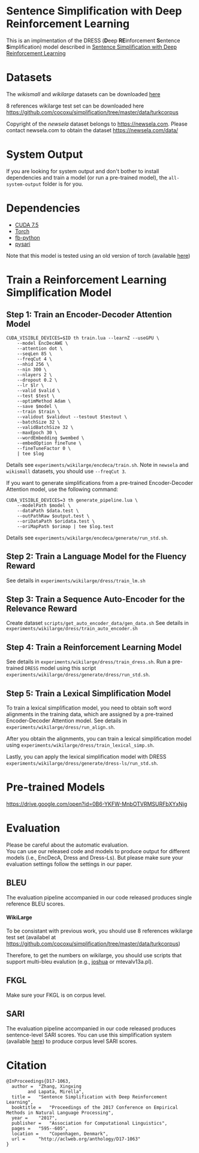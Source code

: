 # Sentence Simplification with Deep Reinforcement Learning
This is an implmentation of the DRESS (**D**eep **RE**inforcement **S**entence **S**implification) model described in [Sentence Simplification with Deep Reinforcement Learning](https://arxiv.org/abs/1703.10931)


# Datasets
The *wikismall* and *wikilarge* datasets can be downloaded [here](https://drive.google.com/open?id=0B6-YKFW-MnbOYWxUMTBEZ1FBam8)

8 references wikilarge test set can be downloaded here https://github.com/cocoxu/simplification/tree/master/data/turkcorpus

Copyright of the *newsela* dataset belongs to https://newsela.com. Please contact newsela.com to obtain the dataset https://newsela.com/data/

# System Output
If you are looking for system output and don't bother to install dependencies and train a model (or run a pre-trained model), the ``all-system-output`` folder is for you.

# Dependencies
* [CUDA 7.5](http://www.nvidia.com/object/cuda_home_new.html)
* [Torch](https://github.com/torch)
* [fb-python](https://github.com/facebook/fblualib/tree/master/fblualib/python)
* [pysari](https://github.com/XingxingZhang/pysari)

Note that this model is tested using an old version of torch (available [here](https://drive.google.com/open?id=0B6-YKFW-MnbOZ0gxNk56MjhQWjA))


# Train a Reinforcement Learning Simplification Model

## Step 1: Train an Encoder-Decoder Attention Model
```
CUDA_VISIBLE_DEVICES=$ID th train.lua --learnZ --useGPU \
    --model EncDecAWE \
    --attention dot \
    --seqLen 85 \
    --freqCut 4 \
    --nhid 256 \
    --nin 300 \
    --nlayers 2 \
    --dropout 0.2 \
    --lr $lr \
    --valid $valid \
    --test $test \
    --optimMethod Adam \
    --save $model \
    --train $train \
    --validout $validout --testout $testout \
    --batchSize 32 \
    --validBatchSize 32 \
    --maxEpoch 30 \
    --wordEmbedding $wembed \
    --embedOption fineTune \
    --fineTuneFactor 0 \
    | tee $log
```
Details see `experiments/wikilarge/encdeca/train.sh`. Note in `newsela` and `wikismall` datasets, you should use `--freqCut 3`. 

If you want to generate simplifications from a pre-trained Encoder-Decoder Attention model, use the following command:
```
CUDA_VISIBLE_DEVICES=3 th generate_pipeline.lua \
    --modelPath $model \
    --dataPath $data.test \
    --outPathRaw $output.test \
    --oriDataPath $oridata.test \
    --oriMapPath $orimap | tee $log.test
```
Details see `experiments/wikilarge/encdeca/generate/run_std.sh`.

## Step 2: Train a Language Model for the Fluency Reward
See details in `experiments/wikilarge/dress/train_lm.sh`

## Step 3: Train a Sequence Auto-Encoder for the Relevance Reward
Create dataset `scripts/get_auto_encoder_data/gen_data.sh`
See details in `experiments/wikilarge/dress/train_auto_encoder.sh`

## Step 4: Train a Reinforcement Learning Model
See details in `experiments/wikilarge/dress/train_dress.sh`. Run a pre-trained `DRESS` model using this script `experiments/wikilarge/dress/generate/dress/run_std.sh`.

## Step 5: Train a Lexical Simplification Model 
To train a lexical simplification model, you need to obtain soft word alignments in the training data, which are assigned by a pre-trained Encoder-Decoder Attention model. See details in `experiments/wikilarge/dress/run_align.sh`.

After you obtain the alignments, you can train a lexical simplification model using `experiments/wikilarge/dress/train_lexical_simp.sh`.

Lastly, you can apply the lexical simplification model with DRESS `experiments/wikilarge/dress/generate/dress-ls/run_std.sh`.

# Pre-trained Models
https://drive.google.com/open?id=0B6-YKFW-MnbOTVRMSURFbXYxNjg

# Evaluation
Please be careful about the automatic evaluation. <br>
You can use our released code and models to produce output for different models (i.e., EncDecA, Dress and Dress-Ls). But please make sure your evaluation settings follow the settings in our paper.

## BLEU
The evaluation pipeline accompanied in our code released produces single reference BLEU scores. 

#### WikiLarge
To be consistant with previous work, you should use 8 references wikilarge test set (availabel at https://github.com/cocoxu/simplification/tree/master/data/turkcorpus)

Therefore, to get the numbers on wikilarge, you should use scripts that support multi-bleu evalution (e.g., [joshua](https://github.com/cocoxu/simplification/#the-text-simplificaiton-system) or mtevalv13a.pl).

## FKGL
Make sure your FKGL is on corpus level.

## SARI
The evaluation pipeline accompanied in our code released produces sentence-level SARI scores. You can use this simplification system (available [here](https://github.com/cocoxu/simplification/#the-text-simplificaiton-system)) to produce corpus level SARI scores.

# Citation
```
@InProceedings{D17-1063,
  author = 	"Zhang, Xingxing
		and Lapata, Mirella",
  title = 	"Sentence Simplification with Deep Reinforcement Learning",
  booktitle = 	"Proceedings of the 2017 Conference on Empirical Methods in Natural Language Processing",
  year = 	"2017",
  publisher = 	"Association for Computational Linguistics",
  pages = 	"595--605",
  location = 	"Copenhagen, Denmark",
  url = 	"http://aclweb.org/anthology/D17-1063"
}
```


